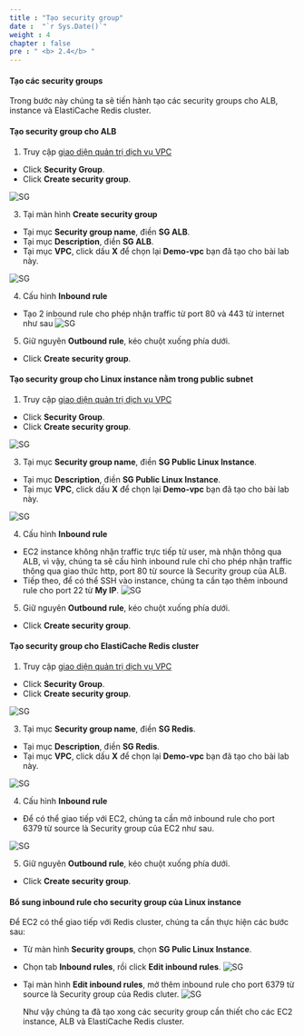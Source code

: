 ```yaml
---
title : "Tạo security group"
date :  "`r Sys.Date()`" 
weight : 4
chapter : false
pre : " <b> 2.4</b> "
---
```


#### Tạo các security groups

Trong bước này chúng ta sẽ tiến hành tạo các security groups cho ALB, instance và ElastiCache Redis cluster. 

#### Tạo security group cho ALB 

1. Truy cập [giao diện quản trị dịch vụ VPC](https://console.aws.amazon.com/vpc)
  + Click **Security Group**.  
  + Click **Create security group**.

![SG](/images/2.prerequisite/019-createsg.png)

3. Tại màn hình **Create security group**
  + Tại mục **Security group name**, điền **SG ALB**. 
  + Tại mục **Description**, điền **SG ALB**.
  + Tại mục **VPC**, click dấu **X** để chọn lại **Demo-vpc** bạn đã tạo cho bài lab này.

![SG](/images/2.prerequisite/007-createsgalb.png)

4. Cấu hình **Inbound rule** 
  + Tạo 2 inbound rule cho phép nhận traffic từ port 80 và 443 từ internet như sau
  ![SG](/images/2.prerequisite/008-createsgalb1.png)

5. Giữ nguyên **Outbound rule**, kéo chuột xuống phía dưới.
  + Click **Create security group**.

#### Tạo security group cho Linux instance nằm trong public subnet 

1. Truy cập [giao diện quản trị dịch vụ VPC](https://console.aws.amazon.com/vpc)
  + Click **Security Group**.  
  + Click **Create security group**.

![SG](/images/2.prerequisite/019-createsg.png)

3. Tại mục **Security group name**, điền **SG Public Linux Instance**. 
  + Tại mục **Description**, điền **SG Public Linux Instance**.
  + Tại mục **VPC**, click dấu **X** để chọn lại **Demo-vpc** bạn đã tạo cho bài lab này.

![SG](/images/2.prerequisite/009-createec2sg.png)

4. Cấu hình **Inbound rule** 
  + EC2 instance không nhận traffic trực tiếp từ user, mà nhận thông qua ALB, vì vậy, chúng ta sẽ cấu hình inbound rule chỉ cho phép nhận traffic thông qua giao thức http, port 80 từ source là Security group của ALB.
  + Tiếp theo, để có thể SSH vào instance, chúng ta cần tạo thêm inbound rule cho port 22 từ **My IP**.
  ![SG](/images/2.prerequisite/010-createec2sg1.png)

5. Giữ nguyên **Outbound rule**, kéo chuột xuống phía dưới.
  + Click **Create security group**.


#### Tạo security group cho ElastiCache Redis cluster

1. Truy cập [giao diện quản trị dịch vụ VPC](https://console.aws.amazon.com/vpc)
  + Click **Security Group**.  
  + Click **Create security group**.

![SG](/images/2.prerequisite/019-createsg.png)

3. Tại mục **Security group name**, điền **SG Redis**. 
  + Tại mục **Description**, điền **SG Redis**.
  + Tại mục **VPC**, click dấu **X** để chọn lại **Demo-vpc** bạn đã tạo cho bài lab này.

![SG](/images/2.prerequisite/011-createredissg.png)

4. Cấu hình **Inbound rule** 
  + Để có thể giao tiếp với EC2, chúng ta cần mở inbound rule cho port 6379 từ source là Security group của EC2 như sau.

![SG](/images/2.prerequisite/012-createredissg.png)

5. Giữ nguyên **Outbound rule**, kéo chuột xuống phía dưới.
  + Click **Create security group**.

#### Bổ sung inbound rule cho security group của Linux instance 

  Để EC2 có thể giao tiếp với Redis cluster, chúng ta cần thực hiện các bước sau:
  + Từ màn hình **Security groups**, chọn **SG Pulic Linux Instance**.
  + Chọn tab **Inbound rules**, rồi click **Edit inbound rules**.
    ![SG](/images/2.prerequisite/011-createec2sg.png)
  + Tại màn hình **Edit inbound rules**, mở thêm inbound rule cho port 6379 từ source là Security group của Redis cluter.
    ![SG](/images/2.prerequisite/012-createec2sg.png)
    
    Như vậy chúng ta đã tạo xong các security group cần thiết cho các EC2 instance, ALB và ElastiCache Redis cluster.